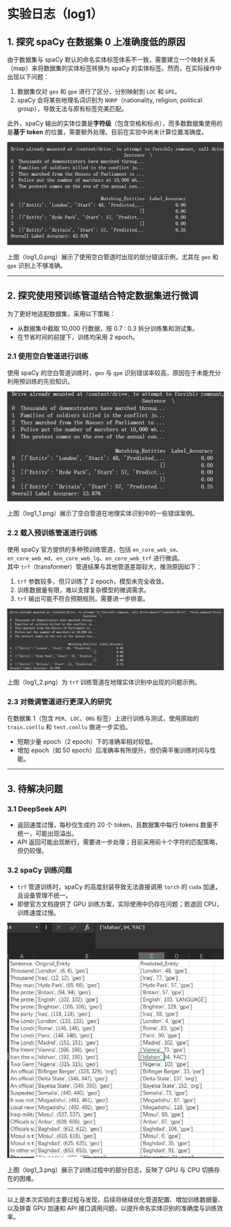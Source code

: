 # 实验日志（log1）

## 1. 探究 spaCy 在数据集 0 上准确度低的原因

由于数据集与 spaCy 默认的命名实体标签体系不一致，需要建立一个映射关系（map）来将数据集的实体标签转换为 spaCy 的实体标签。然而，在实际操作中出现以下问题：

1. 数据集仅对 `geo` 和 `gpe` 进行了区分，分别映射到 `LOC` 和 `GPE`。  
2. spaCy 会将某些地理名词识别为 `NORP`（nationality, religion, political group），导致无法与原有标签完美匹配。  

此外，spaCy 输出的实体位置是**字符级**（包含空格和标点），而多数数据集使用的是**基于 token** 的位置，需要额外处理。目前在实验中尚未计算位置准确度。

![空白管道示例输出](log1_img/log1_0.png)

上图（log1_0.png）展示了使用空白管道时出现的部分错误示例，尤其在 `geo` 和 `gpe` 识别上不够准确。

---

## 2. 探究使用预训练管道结合特定数据集进行微调

为了更好地适配数据集，采用以下策略：

- 从数据集中截取 10,000 行数据，按 0.7 : 0.3 拆分训练集和测试集。  
- 在节省时间的前提下，训练均采用 2 epoch。

### 2.1 使用空白管道进行训练

使用 spaCy 的空白管道训练时，`geo` 与 `gpe` 识别错误率较高，原因在于未能充分利用预训练的先验知识。

![错误示例1](log1_img/log1_1.png)

上图（log1_1.png）展示了空白管道在地理实体识别中的一些错误案例。

### 2.2 载入预训练管道进行训练

使用 spaCy 官方提供的多种预训练管道，包括 `en_core_web_sm`、`en_core_web_md`、`en_core_web_lg`、`en_core_web_trf` 进行微调。  
其中 `trf`（transformer）管道结果与其他管道差距较大，推测原因如下：

1. `trf` 参数较多，但只训练了 2 epoch，模型未完全收敛。  
2. 训练数据量有限，难以支撑复杂模型的微调需求。  
3. `trf` 输出可能不符合预期规则，需要进一步排查。

![错误示例2](log1_img/log1_2.png)

上图（log1_2.png）为 `trf` 训练管道在地理实体识别中出现的问题示例。

### 2.3 对微调管道进行更深入的研究

在数据集 1（包含 `PER`、`LOC`、`ORG` 标签）上进行训练与测试，使用原始的 `train.conllu` 和 `test.conllu` 做进一步实验。  
- 短期少量 epoch（2 epoch）下的准确率相对较低。  
- 增加 epoch（如 50 epoch）后准确率有所提升，但仍需平衡训练时间与性能。

---

## 3. 待解决问题

### 3.1 DeepSeek API

- 返回速度过慢，每秒仅生成约 20 个 token，且数据集中每行 tokens 数量不统一，可能出现溢出。  
- API 返回可能出现断行，需要进一步处理；目前采用前十个字符的匹配策略，但仍较慢。

### 3.2 spaCy 训练问题

- `trf` 管道训练时，spaCy 的高度封装导致无法直接调用 `torch` 的 `cuda` 加速，且设备管理不统一。  
- 即使官方文档提供了 GPU 训练方案，实际使用中仍存在问题；若退回 CPU，训练速度过慢。  

![训练过程示例](log1_img/log1_3.png)

上图（log1_3.png）展示了训练过程中的部分日志，反映了 GPU 与 CPU 切换存在的困难。

---

以上是本次实验的主要过程与发现，后续将继续优化管道配置、增加训练数据量、以及排查 GPU 加速和 API 接口调用问题，以提升命名实体识别的准确度与训练效率。
